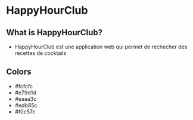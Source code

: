 
# HappyHourClub

## What is HappyHourClub?
- HappyHourClub est une application web qui permet de rechecher des recettes de cocktails

## Colors
- #fcfcfc
- #e79d1d
- #eaaa3c
- #edb85c
- #f0c57c